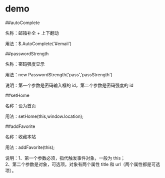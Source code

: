 demo
====

##autoComplete

名称：邮箱补全 + 上下翻动

用法：$.AutoComplete('#email')

##passwordStrength

名称：密码强度显示

用法：new PasswordStrength('pass','passStrength')

说明：第一个参数是密码输入框的 id，第二个参数是密码强度的 id

##setHome

名称：设为首页

用法：setHome(this,window.location);

##addFavorite

名称：收藏本站

用法：addFavorite(this);

说明：1、第一个参数必须，指代触发事件对象，一般为 this；<br />
2、第二个参数是对象，可选项。对象有两个属性 title 和 url（两个属性都是可选项）。